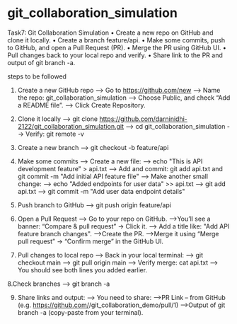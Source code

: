 # git_collaboration_simulation

Task7: Git Collaboration Simulation
•	Create a new repo on GitHub and clone it locally.
•	Create a branch feature/api.
•	Make some commits, push to GitHub, and open a Pull Request (PR).
•	Merge the PR using GitHub UI.
•	Pull changes back to your local repo and verify.
•	Share link to the PR and output of git branch -a.

steps to be followed
1. Create a new GitHub repo
 --> Go to https://github.com/new
 --> Name the repo: git_collaboration_simulation
 --> Choose Public, and check “Add a README file”.
 --> Click Create Repository.

2. Clone it locally
 --> git clone https://github.com/darninidhi-2122/git_collaboration_simulation.git
 --> cd git_collaboration_simulation
 --> Verify: git remote -v

3. Create a new branch
 --> git checkout -b feature/api

4. Make some commits
 --> Create a new file:
 --> echo "This is API development feature" > api.txt
 --> Add and commit: git add api.txt and git commit -m "Add initial API feature file"
 --> Make another small change:
 --> echo "Added endpoints for user data" >> api.txt
 --> git add api.txt
 --> git commit -m "Add user data endpoint details"

5. Push branch to GitHub
 --> git push origin feature/api

6. Open a Pull Request
 --> Go to your repo on GitHub.
 -->You’ll see a banner: “Compare & pull request” → Click it.
 --> Add a title like: "Add API feature branch changes".
 -->Create the PR.
 -->Merge it using “Merge pull request” → “Confirm merge” in the GitHub UI.

7. Pull changes to local repo
 --> Back in your local terminal:
 --> git checkout main
 --> git pull origin main
 --> Verify merge: cat api.txt
 --> You should see both lines you added earlier.

8.Check branches
 --> git branch -a

9. Share links and output:
 --> You need to share:
 -->PR Link – from GitHub (e.g. https://github.com/<your-username>/git_collaboration_demo/pull/1)
 -->Output of git branch -a (copy-paste from your terminal).
